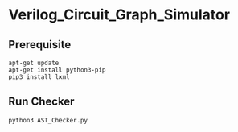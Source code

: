 # Verilog_Circuit_Graph_Simulator
## Prerequisite
```
apt-get update
apt-get install python3-pip
pip3 install lxml
```

## Run Checker
`python3 AST_Checker.py`
